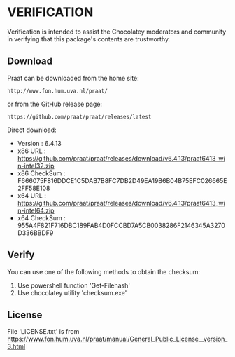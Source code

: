 # VERIFICATION
Verification is intended to assist the Chocolatey moderators and community in verifying that this package's contents are trustworthy.

## Download
Praat can be downloaded from the home site:  

    http://www.fon.hum.uva.nl/praat/
or from the GitHub release page:

    https://github.com/praat/praat/releases/latest

Direct download:   
- Version      : 6.4.13
- x86 URL      : https://github.com/praat/praat/releases/download/v6.4.13/praat6413_win-intel32.zip
- x86 CheckSum : F666075F816DDCE1C5DAB7B8FC7DB2D49EA19B6B04B75EFC026665E2FF58E108
- x64 URL      : https://github.com/praat/praat/releases/download/v6.4.13/praat6413_win-intel64.zip
- x64 CheckSum : 955A4F821F716DBC189FAB4D0FCCBD7A5CB0038286F2146345A3270D336BBDF9

## Verify
You can use one of the following methods to obtain the checksum:
1. Use powershell function 'Get-Filehash'
2. Use chocolatey utility 'checksum.exe'

## License
File 'LICENSE.txt' is from https://www.fon.hum.uva.nl/praat/manual/General_Public_License__version_3.html
